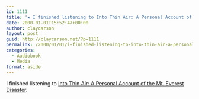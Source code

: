 ```yaml
---
id: 1111
title: '★ I finished listening to Into Thin Air: A Personal Account of the Mt. Everest Disaster'
date: 2000-01-01T15:52:47+00:00
author: claycarson
layout: post
guid: http://claycarson.net/?p=1111
permalink: /2000/01/01/i-finished-listening-to-into-thin-air-a-personal-account-of-the-mt-everest-disaster/
categories:
  - Audiobook
  - Media
format: aside
---
```

I finished listening to [Into Thin Air: A Personal Account of the Mt. Everest Disaster](http://amazon.com/exec/obidos/ASIN/0385494785/claycarson0c-20).